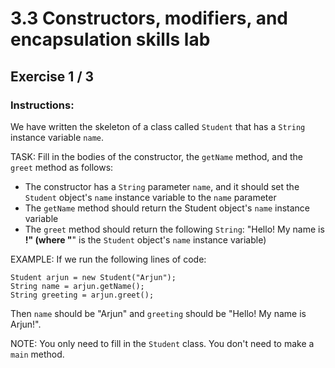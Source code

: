 # 3.3 Constructors, modifiers, and encapsulation skills lab
## Exercise 1 / 3
### Instructions:
We have written the skeleton of a class called `Student` that has a `String` instance variable `name`.

TASK: Fill in the bodies of the constructor, the `getName` method, and the `greet` method as follows:

- The constructor has a `String` parameter `name`, and it should set the `Student` object's `name` instance variable to the `name` parameter
- The `getName` method should return the Student object's `name` instance variable
- The `greet` method should return the following `String`: "Hello! My name is ______!" (where "______" is the `Student` object's `name` instance variable)

EXAMPLE: If we run the following lines of code:

```
Student arjun = new Student("Arjun");
String name = arjun.getName();
String greeting = arjun.greet();
```

Then `name` should be "Arjun" and `greeting` should be "Hello! My name is Arjun!".

NOTE: You only need to fill in the `Student` class. You don't need to make a `main` method.